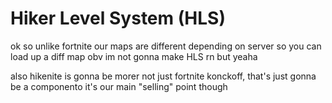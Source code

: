 # Hiker Level System (HLS)
ok so unlike fortnite our maps are different depending on server
so you can load up a diff map
obv im not gonna make HLS rn
but yeaha

also hikenite is gonna be morer
not just fortnite konckoff, that's just gonna be a componento
it's our main "selling" point though